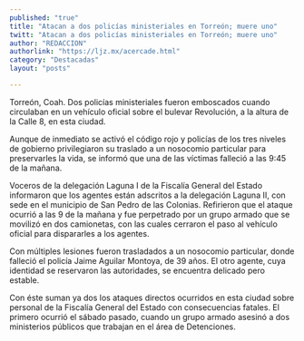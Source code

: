 ```yaml
---
published: "true"
title: "Atacan a dos policías ministeriales en Torreón; muere uno"
twitt: "Atacan a dos policías ministeriales en Torreón; muere uno"
author: "REDACCION"
authorlink: "https://ljz.mx/acercade.html"
category: "Destacadas"
layout: "posts"

---
```



  Torreón, Coah. Dos policías ministeriales fueron emboscados cuando circulaban en un vehículo oficial sobre el bulevar Revolución, a la altura de la Calle 8, en esta ciudad.



  Aunque de inmediato se activó el código rojo y policías de los tres niveles de gobierno privilegiaron su traslado a un nosocomio particular para preservarles la vida, se informó que una de las víctimas falleció a las 9:45 de la mañana.



  Voceros de la delegación Laguna I de la Fiscalía General del Estado informaron que los agentes están adscritos a la delegación Laguna II, con sede en el municipio de San Pedro de las Colonias. Refirieron que el ataque ocurrió a las 9 de la mañana y fue perpetrado por un grupo armado que se movilizó en dos camionetas, con las cuales cerraron el paso al vehículo oficial para dispararles a los agentes.



  Con múltiples lesiones fueron trasladados a un nosocomio particular, donde falleció el policía Jaime Aguilar Montoya, de 39 años. El otro agente, cuya identidad se reservaron las autoridades, se encuentra delicado pero estable.



  Con éste suman ya dos los ataques directos ocurridos en esta ciudad sobre personal de la Fiscalía General del Estado con consecuencias fatales. El primero ocurrió el sábado pasado, cuando un grupo armado asesinó a dos ministerios públicos que trabajan en el área de Detenciones.

